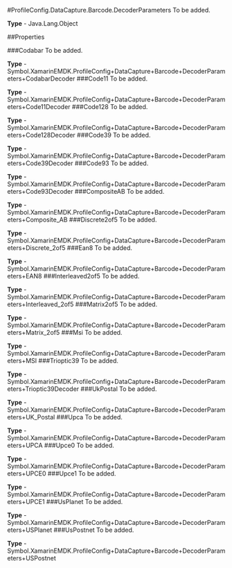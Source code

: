 #ProfileConfig.DataCapture.Barcode.DecoderParameters
To be added.

**Type** - Java.Lang.Object

##Properties

###Codabar
To be added.

**Type** - Symbol.XamarinEMDK.ProfileConfig+DataCapture+Barcode+DecoderParameters+CodabarDecoder
###Code11
To be added.

**Type** - Symbol.XamarinEMDK.ProfileConfig+DataCapture+Barcode+DecoderParameters+Code11Decoder
###Code128
To be added.

**Type** - Symbol.XamarinEMDK.ProfileConfig+DataCapture+Barcode+DecoderParameters+Code128Decoder
###Code39
To be added.

**Type** - Symbol.XamarinEMDK.ProfileConfig+DataCapture+Barcode+DecoderParameters+Code39Decoder
###Code93
To be added.

**Type** - Symbol.XamarinEMDK.ProfileConfig+DataCapture+Barcode+DecoderParameters+Code93Decoder
###CompositeAB
To be added.

**Type** - Symbol.XamarinEMDK.ProfileConfig+DataCapture+Barcode+DecoderParameters+Composite_AB
###Discrete2of5
To be added.

**Type** - Symbol.XamarinEMDK.ProfileConfig+DataCapture+Barcode+DecoderParameters+Discrete_2of5
###Ean8
To be added.

**Type** - Symbol.XamarinEMDK.ProfileConfig+DataCapture+Barcode+DecoderParameters+EAN8
###Interleaved2of5
To be added.

**Type** - Symbol.XamarinEMDK.ProfileConfig+DataCapture+Barcode+DecoderParameters+Interleaved_2of5
###Matrix2of5
To be added.

**Type** - Symbol.XamarinEMDK.ProfileConfig+DataCapture+Barcode+DecoderParameters+Matrix_2of5
###Msi
To be added.

**Type** - Symbol.XamarinEMDK.ProfileConfig+DataCapture+Barcode+DecoderParameters+MSI
###Trioptic39
To be added.

**Type** - Symbol.XamarinEMDK.ProfileConfig+DataCapture+Barcode+DecoderParameters+Trioptic39Decoder
###UkPostal
To be added.

**Type** - Symbol.XamarinEMDK.ProfileConfig+DataCapture+Barcode+DecoderParameters+UK_Postal
###Upca
To be added.

**Type** - Symbol.XamarinEMDK.ProfileConfig+DataCapture+Barcode+DecoderParameters+UPCA
###Upce0
To be added.

**Type** - Symbol.XamarinEMDK.ProfileConfig+DataCapture+Barcode+DecoderParameters+UPCE0
###Upce1
To be added.

**Type** - Symbol.XamarinEMDK.ProfileConfig+DataCapture+Barcode+DecoderParameters+UPCE1
###UsPlanet
To be added.

**Type** - Symbol.XamarinEMDK.ProfileConfig+DataCapture+Barcode+DecoderParameters+USPlanet
###UsPostnet
To be added.

**Type** - Symbol.XamarinEMDK.ProfileConfig+DataCapture+Barcode+DecoderParameters+USPostnet


